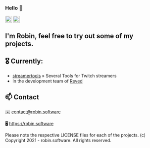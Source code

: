 ### Hello 👋

<a href="https://twitter.com/dieserRBN">
  <img align="left" alt="dieserRBN | Twitter" width="22px" src="https://raw.githubusercontent.com/peterthehan/peterthehan/master/assets/twitter.svg" />
</a>

<a href="https://twitch.tv/dieserobin">
  <img alt="Twitch" height="22px" width="22px" src="https://github.com/peterthehan/peterthehan/raw/main/assets/twitch.svg">
</a>


## I'm Robin, feel free to try out some of my projects. 

## 🎖 Currently:

* [streamertools](https://streamertools.app/) » Several Tools for Twitch streamers
* In the development team of [Reved](https://reved.tv/)

## 📫 Contact

✉️  contact@robin.software

🖥  https://robin.software


Please note the respective LICENSE files for each of the projects.
(c) Copyright 2021 - robin.software. All rights reserved.


<!--
**dieserRobin/dieserRobin** is a ✨ _special_ ✨ repository because its `README.md` (this file) appears on your GitHub profile.

Here are some ideas to get you started:

- 🔭 I’m currently working on ...
- 🌱 I’m currently learning ...
- 👯 I’m looking to collaborate on ...
- 🤔 I’m looking for help with ...
- 💬 Ask me about ...
- 📫 How to reach me: ...
- 😄 Pronouns: ...
- ⚡ Fun fact: ...
-->
